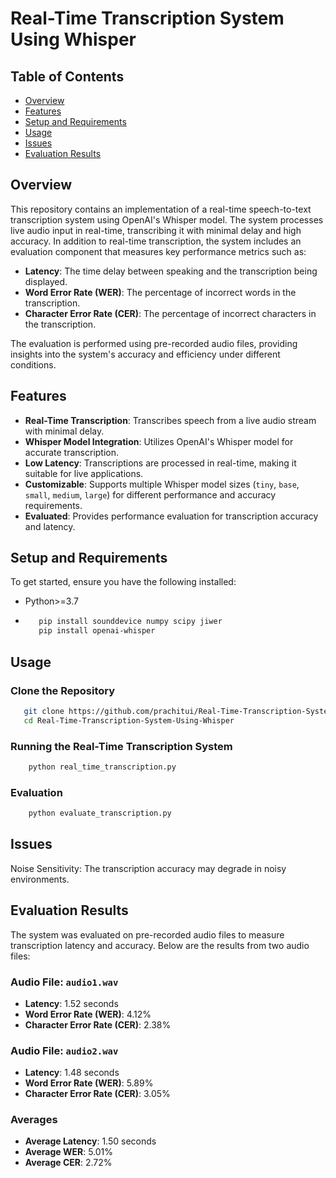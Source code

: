 # Real-Time Transcription System Using Whisper

## Table of Contents
 - [Overview](#overview)
 - [Features](features)
 - [Setup and Requirements](#setup-and-requirements)
 - [Usage](#usage)
 - [Issues](#issues)
 - [Evaluation Results](#evaluation-results)
 

   
## Overview
This repository contains an implementation of a real-time speech-to-text transcription system using OpenAI's Whisper model. The system processes live audio input in 
real-time, transcribing it with minimal delay and high accuracy. In addition to real-time transcription, the system includes an evaluation component that measures key
performance metrics such as:
- **Latency**: The time delay between speaking and the transcription being displayed.
- **Word Error Rate (WER)**: The percentage of incorrect words in the transcription.
- **Character Error Rate (CER)**: The percentage of incorrect characters in the transcription.

The evaluation is performed using pre-recorded audio files, providing insights into the system's accuracy and efficiency under different conditions.

## Features

- **Real-Time Transcription**: Transcribes speech from a live audio stream with minimal delay.
- **Whisper Model Integration**: Utilizes OpenAI's Whisper model for accurate transcription.
- **Low Latency**: Transcriptions are processed in real-time, making it suitable for live applications.
- **Customizable**: Supports multiple Whisper model sizes (`tiny`, `base`, `small`, `medium`, `large`) for different performance and accuracy requirements.
- **Evaluated**: Provides performance evaluation for transcription accuracy and latency.


## Setup and Requirements

To get started, ensure you have the following installed:
- Python>=3.7
- ```bash
     pip install sounddevice numpy scipy jiwer
     pip install openai-whisper

  ```

## Usage
### Clone the Repository

```bash
   git clone https://github.com/prachitui/Real-Time-Transcription-System-Using-Whisper.git
   cd Real-Time-Transcription-System-Using-Whisper
```
### Running the Real-Time Transcription System
``` bash
    python real_time_transcription.py
```
### Evaluation
``` bash
    python evaluate_transcription.py
```
## Issues

Noise Sensitivity: The transcription accuracy may degrade in noisy environments. 

## Evaluation Results

The system was evaluated on pre-recorded audio files to measure transcription latency and accuracy. Below are the results from two audio files:

### Audio File: `audio1.wav`
- **Latency**: 1.52 seconds
- **Word Error Rate (WER)**: 4.12%
- **Character Error Rate (CER)**: 2.38%

### Audio File: `audio2.wav`
- **Latency**: 1.48 seconds
- **Word Error Rate (WER)**: 5.89%
- **Character Error Rate (CER)**: 3.05%

### Averages
- **Average Latency**: 1.50 seconds
- **Average WER**: 5.01%
- **Average CER**: 2.72%
